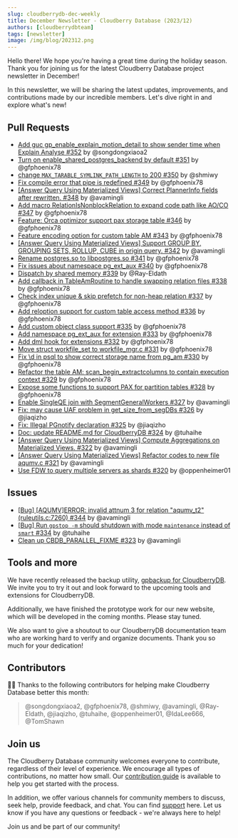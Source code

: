 ```yaml
---
slug: cloudberrydb-dec-weekly
title: December Newsletter - Cloudberry Database (2023/12)
authors: [cloudberrydbteam]
tags: [newsletter]
image: /img/blog/202312.png
---
```

Hello there! We hope you're having a great time during the holiday season. Thank you for joining us for the latest Cloudberry Database project newsletter in December!

In this newsletter, we will be sharing the latest updates, improvements, and contributions made by our incredible members. Let's dive right in and explore what's new!

<!-- truncate -->

## Pull Requests

- [Add guc gp_enable_explain_motion_detail to show sender time when Explain Analyse #352](https://github.com/cloudberrydb/cloudberrydb/pull/352)  by @songdongxiaoa2
- [Turn on enable_shared_postgres_backend by default #351](https://github.com/cloudberrydb/cloudberrydb/pull/351)  by @gfphoenix78
- [change  `MAX_TARABLE_SYMLINK_PATH_LENGTH`  to 200 #350](https://github.com/cloudberrydb/cloudberrydb/pull/350)  by @shmiwy
- [Fix compile error that pipe is redefined #349](https://github.com/cloudberrydb/cloudberrydb/pull/349)  by @gfphoenix78
- [[Answer Query Using Materialized Views] Correct PlannerInfo fields after rewritten. #348](https://github.com/cloudberrydb/cloudberrydb/pull/348)  by @avamingli
- [Add macro RelationIsNonblockRelation to expand code path like AO/CO #347](https://github.com/cloudberrydb/cloudberrydb/pull/347)  by @gfphoenix78
- [Feature: Orca optimizor support pax storage table #346](https://github.com/cloudberrydb/cloudberrydb/pull/346)  by @gfphoenix78
- [Feature encoding option for custom table AM #343](https://github.com/cloudberrydb/cloudberrydb/pull/343)  by @gfphoenix78
- [[Answer Query Using Materialized Views] Support GROUP BY, GROUPING SETS, ROLLUP, CUBE in origin query. #342](https://github.com/cloudberrydb/cloudberrydb/pull/342)  by @avamingli
- [Rename postgres.so to libpostgres.so #341](https://github.com/cloudberrydb/cloudberrydb/pull/341)  by @gfphoenix78
- [Fix issues about namespace pg_ext_aux #340](https://github.com/cloudberrydb/cloudberrydb/pull/340)  by @gfphoenix78
- [Dispatch by shared memory #339](https://github.com/cloudberrydb/cloudberrydb/pull/339)  by @Ray-Eldath
- [Add callback in TableAmRoutine to handle swapping relation files #338](https://github.com/cloudberrydb/cloudberrydb/pull/338)  by @gfphoenix78
- [Check index unique & skip prefetch for non-heap relation #337](https://github.com/cloudberrydb/cloudberrydb/pull/337)  by @gfphoenix78
- [Add reloption support for custom table access method #336](https://github.com/cloudberrydb/cloudberrydb/pull/336)  by @gfphoenix78
- [Add custom object class support #335](https://github.com/cloudberrydb/cloudberrydb/pull/335)  by @gfphoenix78
- [Add namespace pg_ext_aux for extension #333](https://github.com/cloudberrydb/cloudberrydb/pull/333)  by @gfphoenix78
- [Add dml hook for extensions #332](https://github.com/cloudberrydb/cloudberrydb/pull/332)  by @gfphoenix78
- [Move struct workfile_set to workfile_mgr.c #331](https://github.com/cloudberrydb/cloudberrydb/pull/331)  by @gfphoenix78
- [Fix \\d in psql to show correct storage name from pg_am #330](https://github.com/cloudberrydb/cloudberrydb/pull/330)  by @gfphoenix78
- [Refactor the table AM: scan_begin_extractcolumns to contain execution context #329](https://github.com/cloudberrydb/cloudberrydb/pull/329)  by @gfphoenix78
- [Expose some functions to support PAX for partition tables #328](https://github.com/cloudberrydb/cloudberrydb/pull/328)  by @gfphoenix78
- [Enable SingleQE join with SegmentGeneralWorkers #327](https://github.com/cloudberrydb/cloudberrydb/pull/327)  by @avamingli
- [Fix: may cause UAF problem in get_size_from_segDBs #326](https://github.com/cloudberrydb/cloudberrydb/pull/326)  by @jiaqizho
- [Fix: Illegal PGnotify declaration #325](https://github.com/cloudberrydb/cloudberrydb/pull/325)  by @jiaqizho
- [Doc: update README.md for CloudberryDB #324](https://github.com/cloudberrydb/cloudberrydb/pull/324)  by @tuhaihe
- [[Answer Query Using Materialized Views] Compute Aggregations on Materialized Views. #322](https://github.com/cloudberrydb/cloudberrydb/pull/322)  by @avamingli
- [[Answer Query Using Materialized Views] Refactor codes to new file aqumv.c #321](https://github.com/cloudberrydb/cloudberrydb/pull/321)  by @avamingli
- [Use FDW to query multiple servers as shards #320](https://github.com/cloudberrydb/cloudberrydb/pull/320)  by @oppenheimer01

## Issues

- [[Bug] [AQUMV]ERROR: invalid attnum 3 for relation "aqumv_t2" (ruleutils.c:7260) #344](https://github.com/cloudberrydb/cloudberrydb/issues/344)  by @avamingli
- [[Bug] Run  `gpstop -m`  should shutdown with mode  `maintenance`  instead of  `smart` #334](https://github.com/cloudberrydb/cloudberrydb/issues/334)  by @tuhaihe
- [Clean up CBDB_PARALLEL_FIXME #323](https://github.com/cloudberrydb/cloudberrydb/issues/323)  by @avamingli

## Tools and more

We have recently released the backup utility,  [gpbackup for CloudberryDB](https://github.com/cloudberrydb/gpbackup). We invite you to try it out and look forward to the upcoming tools and extensions for CloudberryDB.

Additionally, we have finished the prototype work for our new website, which will be developed in the coming months. Please stay tuned.

We also want to give a shoutout to our CloudberryDB documentation team who are working hard to verify and organize documents. Thank you so much for your dedication!

## Contributors

🎈️🎊️ Thanks to the following contributors for helping make Cloudberry Database better this month:

> @songdongxiaoa2, @gfphoenix78, @shmiwy, @avamingli, @Ray-Eldath, @jiaqizho, @tuhaihe, @oppenheimer01, @IdaLee666, @TomShawn

## Join us

The Cloudberry Database community welcomes everyone to contribute, regardless of their level of experience. We encourage all types of contributions, no matter how small. Our  [contribution guide](https://cloudberrydb.org/contribute/how-to-contribute)  is available to help you get started with the process.

In addition, we offer various channels for community members to discuss, seek help, provide feedback, and chat. You can find  [support](https://cloudberrydb.org/support)  here. Let us know if you have any questions or feedback - we're always here to help!

Join us and be part of our community!
